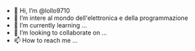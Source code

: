 - 👋 Hi, I’m @lollo9710
- 👀 I’m intere al mondo dell'elettronica e della programmazione
- 🌱 I’m currently learning ...
- 💞️ I’m looking to collaborate on ...
- 📫 How to reach me ...

<!---
lollo9710/lollo9710 is a ✨ special ✨ repository because its `README.md` (this file) appears on your GitHub profile.
You can click the Preview link to take a look at your changes.
--->

